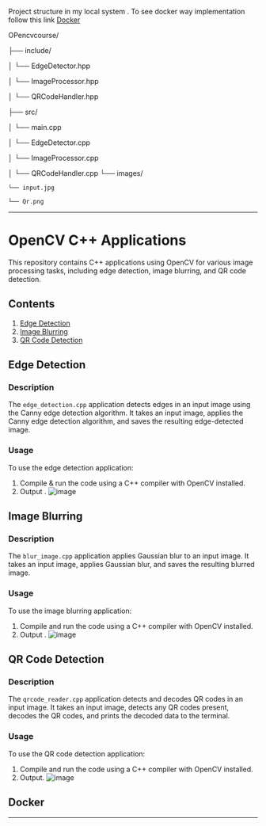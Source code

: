 Project structure in  my local system  .         To see docker way implementation follow this link  [Docker](#Doker)

OPencvcourse/

├── include/

│   └── EdgeDetector.hpp

│   └── ImageProcessor.hpp

│   └── QRCodeHandler.hpp

├── src/

│   └── main.cpp

│   └── EdgeDetector.cpp

│   └── ImageProcessor.cpp

│   └── QRCodeHandler.cpp
└── images/

    └── input.jpg
    
    └── Qr.png
  
    


---

# OpenCV C++ Applications

This repository contains C++ applications using OpenCV for various image processing tasks, including edge detection, image blurring, and QR code detection.

## Contents

1. [Edge Detection](#edge-detection)
2. [Image Blurring](#image-blurring)
3. [QR Code Detection](#qr-code-detection)

## Edge Detection

### Description
The `edge_detection.cpp` application detects edges in an input image using the Canny edge detection algorithm. It takes an input image, applies the Canny edge detection algorithm, and saves the resulting edge-detected image.

### Usage
To use the edge detection application:
1. Compile & run the code using a C++ compiler with OpenCV installed.
2. Output .
  ![image](https://github.com/Abhijit-Barik01/Abhijit-Barik01-Wobot-AI-OpenCV-C-assignment/assets/71961635/39a4a6ce-e518-4637-a080-67a306b790b4)


## Image Blurring

### Description
The `blur_image.cpp` application applies Gaussian blur to an input image. It takes an input image, applies Gaussian blur, and saves the resulting blurred image.

### Usage
To use the image blurring application:
1. Compile and run the code using a C++ compiler with OpenCV installed.
2. Output .
   ![image](https://github.com/Abhijit-Barik01/Abhijit-Barik01-Wobot-AI-OpenCV-C-assignment/assets/71961635/e0e77710-f3c9-4e10-97be-b71c84fc2f73)


## QR Code Detection

### Description
The `qrcode_reader.cpp` application detects and decodes QR codes in an input image. It takes an input image, detects any QR codes present, decodes the QR codes, and prints the decoded data to the terminal.

### Usage
To use the QR code detection application:
1. Compile and run the code using a C++ compiler with OpenCV installed.
2. Output.
 ![image](https://github.com/Abhijit-Barik01/Abhijit-Barik01-Wobot-AI-OpenCV-C-assignment/assets/71961635/faf16852-dc4b-403f-8d69-6630008ad30e)




## Docker


---


